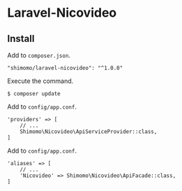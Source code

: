 # Laravel-Nicovideo

## Install
Add to ```composer.json```.
```
"shimomo/laravel-nicovideo": "^1.0.0"
```

Execute the command.
```
$ composer update
```

Add to ```config/app.conf```.
```
'providers' => [
    // ...
    Shimomo\Nicovideo\ApiServiceProvider::class,
]
```

Add to ```config/app.conf```.
```
'aliases' => [
    // ...
    'Nicovideo' => Shimomo\Nicovideo\ApiFacade::class,
]
```
